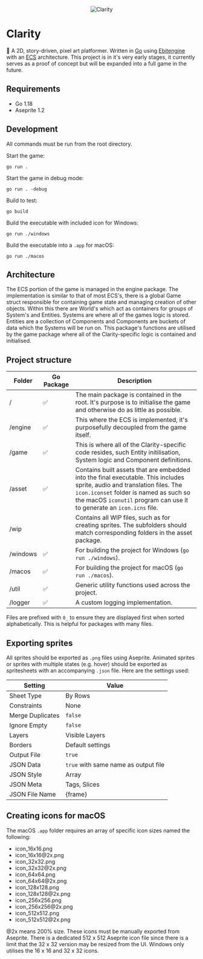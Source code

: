 <p align="center">
    <img alt="Clarity" src="https://raw.githubusercontent.com/leviceccato/clarity/main/asset/sprite/banner.png">
</p>

# Clarity

🌿 A 2D, story-driven, pixel art platformer. Written in [Go](https://golang.org) using [Ebitengine](https://ebiten.org) with an [ECS](https://en.wikipedia.org/wiki/Entity_component_system) architecture. This project is in it's very early stages, it currently serves as a proof of concept but will be expanded into a full game in the future.

## Requirements

- Go 1.18
- Aseprite 1.2

## Development

All commands must be run from the root directory.

Start the game:
```
go run .
```

Start the game in debug mode:
```
go run . -debug
```

Build to test:
```
go build
```

Build the executable with included icon for Windows:
```
go run ./windows
```

Build the executable into a `.app` for macOS:
```
go run ./macos
```

## Architecture

The ECS portion of the game is managed in the engine package. The implementation is similar to that of most ECS's, there is a global Game struct responsible for containing game state and managing creation of other objects. Within this there are World's which act as containers for groups of System's and Entities. Systems are where all of the games logic is stored. Entities are a collection of Components and Components are buckets of data which the Systems will be run on. This package's functions are utilised by the game package where all of the Clarity-specific logic is contained and initialised.

## Project structure

Folder | Go Package | Description
--- | --- | ---
/ | ✅ | The main package is contained in the root. It's purpose is to initialise the game and otherwise do as little as possible.
/engine | ✅ | This where the ECS is implemented, it's purposefully decoupled from the game itself.
/game | ✅ | This is where all of the Clarity-specific code resides, such Entity initilisation, System logic and Component definitions.
/asset | ✅ | Contains built assets that are embedded into the final executable. This includes sprite, audio and translation files. The `icon.iconset` folder is named as such so the macOS `iconutil` program can use it to generate an `icon.icns` file.
/wip | | Contains all WIP files, such as for creating sprites. The subfolders should match corresponding folders in the asset package.
/windows | ✅ | For building the project for Windows (`go run ./windows`).
/macos | ✅ | For building the project for macOS (`go run ./macos`).
/util | ✅ | Generic utility functions used across the project.
/logger | ✅ | A custom logging implementation.

Files are prefixed with `0_` to ensure they are displayed first when sorted alphabetically. This is helpful for packages with many files.

## Exporting sprites

All sprites should be exported as `.png` files using Aseprite. Animated sprites or sprites with multiple states (e.g. hover) should be exported as spritesheets with an accompanying `.json` file. Here are the settings used:

Setting | Value
--- | ---
Sheet Type | By Rows
Constraints | None
Merge Duplicates | `false`
Ignore Empty | `false`
Layers | Visible Layers
Borders | Default settings
Output File | `true`
JSON Data | `true` with same name as output file
JSON Style | Array
JSON Meta | Tags, Slices
JSON File Name | {frame}

## Creating icons for macOS

The macOS `.app` folder requires an array of specific icon sizes named the following:

- icon_16x16.png
- icon_16x16<span>@</span>2x.png
- icon_32x32.png
- icon_32x32<span>@</span>2x.png
- icon_64x64.png
- icon_64x64<span>@</span>2x.png
- icon_128x128.png
- icon_128x128<span>@</span>2x.png
- icon_256x256.png
- icon_256x256<span>@</span>2x.png
- icon_512x512.png
- icon_512x512<span>@</span>2x.png

@2x means 200% size. These icons must be manually exported from Aseprite. There is a dedicated 512 x 512 Aseprite icon file since there is a limit that the 32 x 32 version may be resized from the UI. Windows only utilises the 16 x 16 and 32 x 32 icons.